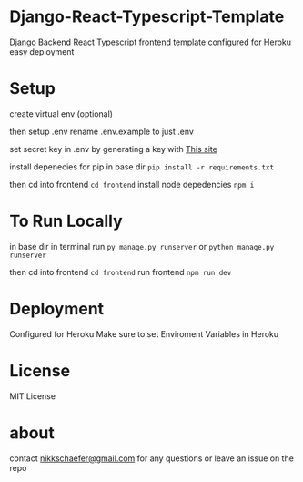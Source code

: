 # Django-React-Typescript-Template

Django Backend React Typescript frontend template configured for Heroku easy deployment

# Setup

create virtual env (optional)

then
setup .env
rename .env.example to just .env

set secret key in .env by generating a key with
[This site](https://miniwebtool.com/django-secret-key-generator/)

install depenecies for pip
in base dir
`pip install -r requirements.txt`

then cd into frontend
`cd frontend`
install node depedencies
`npm i`

# To Run Locally

in base dir in terminal run
`py manage.py runserver` or `python manage.py runserver`

then cd into frontend
`cd frontend`
run frontend
`npm run dev`

# Deployment

Configured for Heroku
Make sure to set Enviroment Variables in Heroku

# License

MIT License

# about

contact nikkschaefer@gmail.com for any questions or leave an issue on the repo